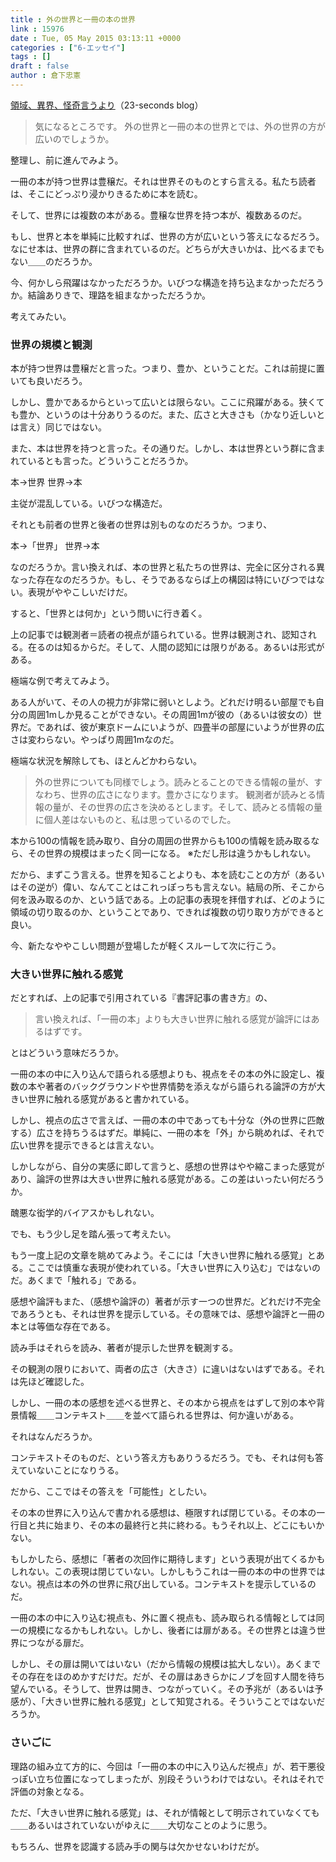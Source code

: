 ```yaml
---
title : 外の世界と一冊の本の世界
link : 15976
date : Tue, 05 May 2015 03:13:11 +0000
categories : ["6-エッセイ"]
tags : []
draft : false
author : 倉下忠憲
---
```


<a href="http://23secblog.blogspot.jp/2015/04/blog-post.html" target="_blank">領域、異界、怪奇言うより</a>（23-seconds blog）

<blockquote>気になるところです。
外の世界と一冊の本の世界とでは、外の世界の方が広いのでしょうか。</blockquote>

整理し、前に進んでみよう。

一冊の本が持つ世界は豊穣だ。それは世界そのものとすら言える。私たち読者は、そこにどっぷり浸かりきるために本を読む。

そして、世界には複数の本がある。豊穣な世界を持つ本が、複数あるのだ。

もし、世界と本を単純に比較すれば、世界の方が広いという答えになるだろう。なにせ本は、世界の群に含まれているのだ。どちらが大きいかは、比べるまでもない＿＿のだろうか。

今、何かしら飛躍はなかっただろうか。いびつな構造を持ち込まなかっただろうか。結論ありきで、理路を組まなかっただろうか。

考えてみたい。

<H3>世界の規模と観測</H3>

本が持つ世界は豊穣だと言った。つまり、豊か、ということだ。これは前提に置いても良いだろう。

しかし、豊かであるからといって広いとは限らない。ここに飛躍がある。狭くても豊か、というのは十分ありうるのだ。また、広さと大きさも（かなり近しいとは言え）同じではない。

また、本は世界を持つと言った。その通りだ。しかし、本は世界という群に含まれているとも言った。どういうことだろうか。

本→世界
世界→本

主従が混乱している。いびつな構造だ。

それとも前者の世界と後者の世界は別ものなのだろうか。つまり、

本→「世界」
世界→本

なのだろうか。言い換えれば、本の世界と私たちの世界は、完全に区分される異なった存在なのだろうか。もし、そうであるならば上の構図は特にいびつではない。表現がややこしいだけだ。

すると、「世界とは何か」という問いに行き着く。

上の記事では観測者＝読者の視点が語られている。世界は観測され、認知される。在るのは知るからだ。そして、人間の認知には限りがある。あるいは形式がある。

極端な例で考えてみよう。

ある人がいて、その人の視力が非常に弱いとしよう。どれだけ明るい部屋でも自分の周囲1mしか見ることができない。その周囲1mが彼の（あるいは彼女の）世界だ。であれば、彼が東京ドームにいようが、四畳半の部屋にいようが世界の広さは変わらない。やっぱり周囲1mなのだ。

極端な状況を解除しても、ほとんどかわらない。

<blockquote>外の世界についても同様でしょう。読みとることのできる情報の量が、すなわち、世界の広さになります。豊かさになります。
観測者が読みとる情報の量が、その世界の広さを決めるとします。そして、読みとる情報の量に個人差はないものと、私は思っているのでした。</blockquote>

本から100の情報を読み取り、自分の周囲の世界からも100の情報を読み取るなら、その世界の規模はまったく同一になる。
※ただし形は違うかもしれない。

だから、まずこう言える。世界を知ることよりも、本を読むことの方が（あるいはその逆が）偉い、なんてことはこれっぽっちも言えない。結局の所、そこから何を汲み取るのか、という話である。上の記事の表現を拝借すれば、どのように領域の切り取るのか、ということであり、できれば複数の切り取り方ができると良い。

今、新たなややこしい問題が登場したが軽くスルーして次に行こう。

<H3>大きい世界に触れる感覚</H3>

だとすれば、上の記事で引用されている『書評記事の書き方』の、

<blockquote>言い換えれば、「一冊の本」よりも大きい世界に触れる感覚が論評にはあるはずです。</blockquote>

とはどういう意味だろうか。

一冊の本の中に入り込んで語られる感想よりも、視点をその本の外に設定し、複数の本や著者のバックグラウンドや世界情勢を添えながら語られる論評の方が大きい世界に触れる感覚があると書かれている。

しかし、視点の広さで言えば、一冊の本の中であっても十分な（外の世界に匹敵する）広さを持ちうるはずだ。単純に、一冊の本を「外」から眺めれば、それで広い世界を提示できるとは言えない。

しかしながら、自分の実感に即して言うと、感想の世界はやや縮こまった感覚があり、論評の世界は大きい世界に触れる感覚がある。この差はいったい何だろうか。

醜悪な衒学的バイアスかもしれない。

でも、もう少し足を踏ん張って考えたい。

もう一度上記の文章を眺めてみよう。そこには「大きい世界に触れる感覚」とある。ここでは慎重な表現が使われている。「大きい世界に入り込む」ではないのだ。あくまで「触れる」である。

感想や論評もまた、（感想や論評の）著者が示す一つの世界だ。どれだけ不完全であろうとも、それは世界を提示している。その意味では、感想や論評と一冊の本とは等価な存在である。

読み手はそれらを読み、著者が提示した世界を観測する。

その観測の限りにおいて、両者の広さ（大きさ）に違いはないはずである。それは先ほど確認した。

しかし、一冊の本の感想を述べる世界と、その本から視点をはずして別の本や背景情報＿＿コンテキスト＿＿を並べて語られる世界は、何か違いがある。

それはなんだろうか。

コンテキストそのものだ、という答え方もありうるだろう。でも、それは何も答えていないことになりうる。

だから、ここではその答えを「可能性」としたい。

その本の世界に入り込んで書かれる感想は、極限すれば閉じている。その本の一行目と共に始まり、その本の最終行と共に終わる。もうそれ以上、どこにもいかない。

もしかしたら、感想に「著者の次回作に期待します」という表現が出てくるかもしれない。この表現は閉じていない。しかしもうこれは一冊の本の中の世界ではない。視点は本の外の世界に飛び出している。コンテキストを提示しているのだ。

一冊の本の中に入り込む視点も、外に置く視点も、読み取られる情報としては同一の規模になるかもしれない。しかし、後者には扉がある。その世界とは違う世界につながる扉だ。

しかし、その扉は開いてはいない（だから情報の規模は拡大しない）。あくまでその存在をほのめかすだけだ。だが、その扉はあきらかにノブを回す人間を待ち望んでいる。そうして、世界は開き、つながっていく。その予兆が（あるいは予感が）、「大きい世界に触れる感覚」として知覚される。そういうことではないだろうか。

<H3>さいごに</H3>

理路の組み立て方的に、今回は「一冊の本の中に入り込んだ視点」が、若干悪役っぽい立ち位置になってしまったが、別段そういうわけではない。それはそれで評価の対象となる。

ただ、「大きい世界に触れる感覚」は、それが情報として明示されていなくても＿＿あるいはされていないがゆえに＿＿大切なことのように思う。

もちろん、世界を認識する読み手の関与は欠かせないわけだが。

